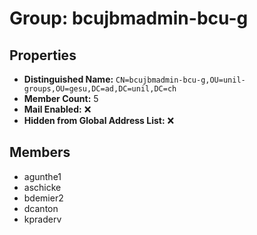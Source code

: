 # Group: bcujbmadmin-bcu-g

## Properties

- **Distinguished Name:** `CN=bcujbmadmin-bcu-g,OU=unil-groups,OU=gesu,DC=ad,DC=unil,DC=ch`
- **Member Count:** 5
- **Mail Enabled:** ❌
- **Hidden from Global Address List:** ❌

## Members

- agunthe1
- aschicke
- bdemier2
- dcanton
- kpraderv
